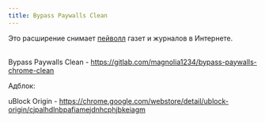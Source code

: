 ```yaml
---
title: Bypass Paywalls Clean
---
```


Это расширение снимает [пейволл](https://ru.wikipedia.org/wiki/%D0%9F%D0%B5%D0%B9%D0%B2%D0%BE%D0%BB%D0%BB) газет и журналов в Интернете.
<br><br>

Bypass Paywalls Clean - <https://gitlab.com/magnolia1234/bypass-paywalls-chrome-clean>

Адблок:

uBlock Origin - <https://chrome.google.com/webstore/detail/ublock-origin/cjpalhdlnbpafiamejdnhcphjbkeiagm>
